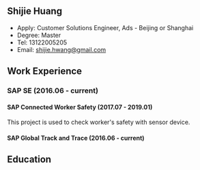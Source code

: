 ## Shijie Huang

- Apply: Customer Solutions Engineer, Ads - Beijing or Shanghai
- Degree: Master
- Tel: 13122005205
- Email: shijie.hwang@gmail.com

## Work Experience
### SAP SE (2016.06 - current)

#### SAP Connected Worker Safety (2017.07 - 2019.01)
This project is used to check worker's safety with sensor device. 

#### SAP Global Track and Trace (2016.06 - current)

## Education




